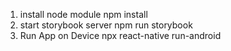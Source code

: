 1. install node module
   npm install
2. start storybook server
   npm run storybook
3. Run App on Device
   npx react-native run-android
